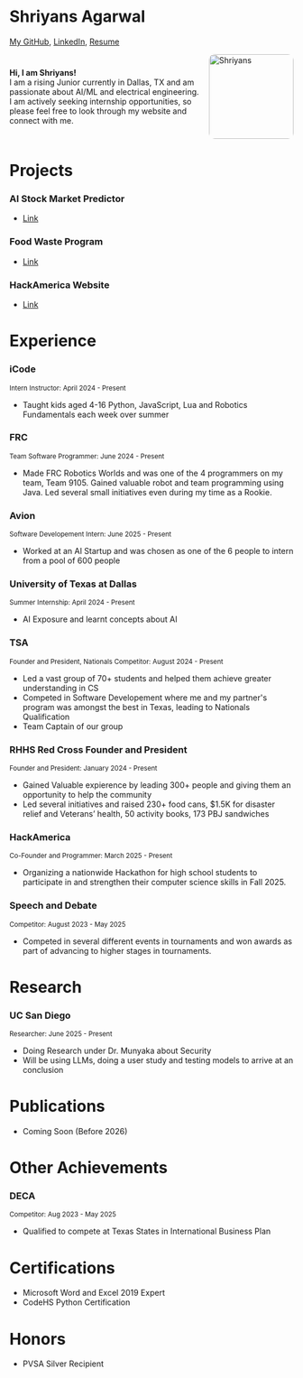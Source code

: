 # Shriyans Agarwal 
[My GitHub](https://github.com/SACoder99), [LinkedIn](https://www.linkedin.com/in/shriyans-agarwal-3b0930313), [Resume](resume1.pdf)

<div style="display: flex; align-items: center; justify-content: space-between;">
  <div style="max-width: 70%;">
    <p>
      <strong>Hi, I am Shriyans!</strong><br>
      I am a rising Junior currently in Dallas, TX and am passionate about AI/ML and electrical engineering.<br>
      I am actively seeking internship opportunities, so please feel free to look through my website and connect with me.
    </p>
  </div>
  <div>
    <img src="image.png" alt="Shriyans" width="150" style="border-radius: 10px;">
  </div>
</div>

# Projects

### AI Stock Market Predictor
 - [Link](https://sastockmarketpredictor.streamlit.app/)

### Food Waste Program
 - [Link](https://github.com)

### HackAmerica Website
 - [Link](https://www.hackamerica.org/)
   

# Experience
### iCode
<small>Intern Instructor: April 2024 - Present</small>
 - Taught kids aged 4-16 Python, JavaScript, Lua and Robotics Fundamentals each week over summer

### FRC 
<small>Team Software Programmer: June 2024 - Present</small>
 - Made FRC Robotics Worlds and was one of the 4 programmers on my team, Team 9105. Gained valuable robot and team programming using Java. Led several small initiatives even during my time as a Rookie.

### Avion
<small>Software Developement Intern: June 2025 - Present</small>
 - Worked at an AI Startup and was chosen as one of the 6 people to intern from a pool of 600 people
   
### University of Texas at Dallas
<small>Summer Internship: April 2024 - Present</small>
 - AI Exposure and learnt concepts about AI
   
### TSA
<small>Founder and President, Nationals Competitor: August 2024 - Present</small>
 - Led a vast group of 70+ students and helped them achieve greater understanding in CS
 - Competed in Software Developement where me and my partner's program was amongst the best in Texas, leading to Nationals Qualification
 - Team Captain of our group

### RHHS Red Cross Founder and President
<small>Founder and President: January 2024 - Present</small>
 - Gained Valuable expierence by leading 300+ people and giving them an opportunity to help the community
 - Led several initiatives and raised 230+ food cans, $1.5K for disaster relief and Veterans’ health, 50 activity books, 173 PBJ sandwiches

### HackAmerica
<small>Co-Founder and Programmer: March 2025 - Present</small>
 - Organizing a nationwide Hackathon for high school students to participate in and strengthen their computer science skills in Fall 2025.

### Speech and Debate
<small>Competitor: August 2023 - May 2025</small>
 - Competed in several different events in tournaments and won awards as part of advancing to higher stages in tournaments.

# Research
### UC San Diego
<small>Researcher: June 2025 - Present</small>
 - Doing Research under Dr. Munyaka about Security
 - Will be using LLMs, doing a user study and testing models to arrive at an conclusion

# Publications
 - Coming Soon (Before 2026)

# Other Achievements
### DECA
<small>Competitor: Aug 2023 - May 2025</small>
 - Qualified to compete at Texas States in International Business Plan
   
# Certifications
 - Microsoft Word and Excel 2019 Expert 
 - CodeHS Python Certification

# Honors
 - PVSA Silver Recipient
